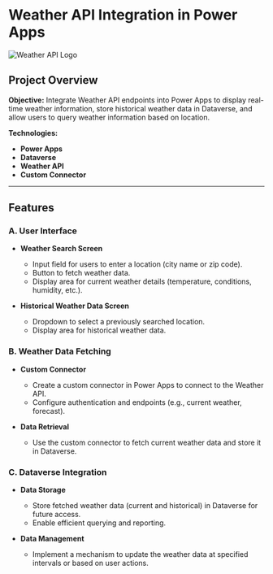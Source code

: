 # Weather API Integration in Power Apps

![Weather API Logo](https://via.placeholder.com/150) <!-- Replace with an actual logo/image URL -->

## Project Overview

**Objective:** Integrate Weather API endpoints into Power Apps to display real-time weather information, store historical weather data in Dataverse, and allow users to query weather information based on location.

**Technologies:**
- **Power Apps**
- **Dataverse**
- **Weather API**
- **Custom Connector**

---

## Features

### A. User Interface
- **Weather Search Screen**
  - Input field for users to enter a location (city name or zip code).
  - Button to fetch weather data.
  - Display area for current weather details (temperature, conditions, humidity, etc.).
  
- **Historical Weather Data Screen**
  - Dropdown to select a previously searched location.
  - Display area for historical weather data.

### B. Weather Data Fetching
- **Custom Connector**
  - Create a custom connector in Power Apps to connect to the Weather API.
  - Configure authentication and endpoints (e.g., current weather, forecast).

- **Data Retrieval**
  - Use the custom connector to fetch current weather data and store it in Dataverse.

### C. Dataverse Integration
- **Data Storage**
  - Store fetched weather data (current and historical) in Dataverse for future access.
  - Enable efficient querying and reporting.

- **Data Management**
  - Implement a mechanism to update the weather data at specified intervals or based on user actions.
